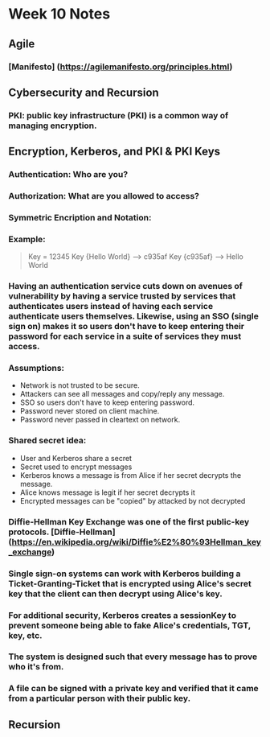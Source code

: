 # Week 10 Notes

## Agile
### [Manifesto] (https://agilemanifesto.org/principles.html)


## Cybersecurity and Recursion

### PKI: public key infrastructure (PKI) is a common way of managing encryption.

## Encryption, Kerberos, and PKI & PKI Keys

### Authentication: Who are you?
### Authorization: What are you allowed to access?
### Symmetric Encription and Notation:
### Example:
> Key = 12345
> Key {Hello World} --> c935af
> Key {c935af} --> Hello World
### Having an authentication service cuts down on avenues of vulnerability by having a service trusted by services that authenticates users instead of having each service authenticate users themselves. Likewise, using an SSO (single sign on) makes it so users don't have to keep entering their password for each service in a suite of services they must access.
### Assumptions:
- Network is not trusted to be secure.
- Attackers can see all messages and copy/reply any message.
- SSO so users don't have to keep entering password.
- Password never stored on client machine.
- Password never passed in cleartext on network.
### Shared secret idea:
- User and Kerberos share a secret
- Secret used to encrypt messages
- Kerberos knows a message is from Alice if her secret decrypts the message.
- Alice knows message is legit if her secret decrypts it
- Encrypted messages can be "copied" by attacked by not decrypted

### Diffie-Hellman Key Exchange was one of the first public-key protocols. [Diffie-Hellman] (https://en.wikipedia.org/wiki/Diffie%E2%80%93Hellman_key_exchange)

### Single sign-on systems can work with Kerberos building a Ticket-Granting-Ticket that is encrypted using Alice's secret key that the client can then decrypt using Alice's key.

### For additional security, Kerberos creates a sessionKey to prevent someone being able to fake Alice's credentials, TGT, key, etc. 

### The system is designed such that every message has to prove who it's from.

### A file can be signed with a private key and verified that it came from a particular person with their public key.

## Recursion
